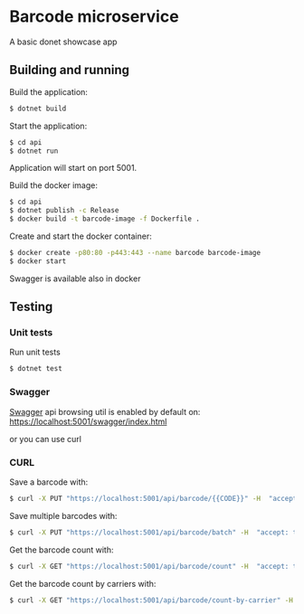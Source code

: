 # Barcode microservice
A basic donet showcase app

## Building and running

Build the application:
```bash
$ dotnet build
```

Start the application:
```bash
$ cd api
$ dotnet run
```
Application will start on port 5001.

Build the docker image:
```bash
$ cd api
$ dotnet publish -c Release 
$ docker build -t barcode-image -f Dockerfile .  
```

Create and start the docker container:
```bash
$ docker create -p80:80 -p443:443 --name barcode barcode-image
$ docker start
```
Swagger is available also in docker


## Testing

### Unit tests

Run unit tests
```bash
$ dotnet test
```

### Swagger
[Swagger](https://swagger.io/) api browsing util is enabled by default on: [https://localhost:5001/swagger/index.html]()

or you can use curl

### CURL

Save a barcode with:
```bash
$ curl -X PUT "https://localhost:5001/api/barcode/{{CODE}}" -H  "accept: text/plain"
```

Save multiple barcodes with:
```bash
$ curl -X PUT "https://localhost:5001/api/barcode/batch" -H  "accept: text/plain" -H  "Content-Type: application/json" -d "[\"BARCODE1\",\"BARCODE2\",\"BARCODE3\",...]"
```

Get the barcode count with:
```bash
$ curl -X GET "https://localhost:5001/api/barcode/count" -H  "accept: text/plain"
```

Get the barcode count by carriers with:
```bash
$ curl -X GET "https://localhost:5001/api/barcode/count-by-carrier" -H  "accept: text/plain"
```






